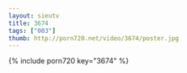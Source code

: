 ```yaml
--- 
layout: sieutv
title: 3674
tags: ["003"]
thumb: http://porn720.net/video/3674/poster.jpg
---
```

{% include porn720 key="3674" %} 
